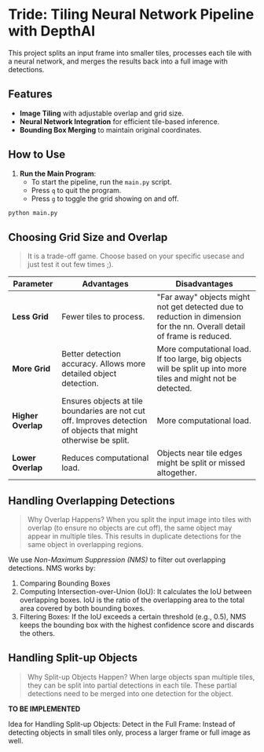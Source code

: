 # Tride: Tiling Neural Network Pipeline with DepthAI

This project splits an input frame into smaller tiles, processes each tile with a neural network, and merges the results back into a full image with detections.

## Features
- **Image Tiling** with adjustable overlap and grid size.
- **Neural Network Integration** for efficient tile-based inference.
- **Bounding Box Merging** to maintain original coordinates.

## How to Use
1. **Run the Main Program**: 
   - To start the pipeline, run the `main.py` script.
   - Press `q` to quit the program.
   - Press `g` to toggle the grid showing on and off.

```bash
python main.py
```

## Choosing Grid Size and Overlap
> It is a trade-off game. Choose based on your specific usecase and just test it out few times ;).

| Parameter           | Advantages                                                                                             | Disadvantages                                                                                       |
|---------------------|-------------------------------------------------------------------------------------------------------|-----------------------------------------------------------------------------------------------------|
| **Less Grid** | Fewer tiles to process. | "Far away" objects might not get detected due to reduction in dimension for the nn. Overall detail of frame is reduced. |
| **More Grid**| Better detection accuracy. Allows more detailed object detection. | More computational load. If too large, big objects will be split up into more tiles and might not be detected. |
| **Higher Overlap**   | Ensures objects at tile boundaries are not cut off. Improves detection of objects that might otherwise be split. | More computational load. |
| **Lower Overlap**    | Reduces computational load. | Objects near tile edges might be split or missed altogether. |

## Handling Overlapping Detections

> Why Overlap Happens?
> When you split the input image into tiles with overlap (to ensure no objects are cut off), the same object may appear in multiple tiles. This results in duplicate detections for the same object in overlapping regions.

We use *Non-Maximum Suppression (NMS)* to filter out overlapping detections. NMS works by:

1. Comparing Bounding Boxes
2. Computing Intersection-over-Union (IoU): It calculates the IoU between overlapping boxes. IoU is the ratio of the overlapping area to the total area covered by both bounding boxes.
3. Filtering Boxes: If the IoU exceeds a certain threshold (e.g., 0.5), NMS keeps the bounding box with the highest confidence score and discards the others.

## Handling Split-up Objects

> Why Split-up Objects Happen?
> When large objects span multiple tiles, they can be split into partial detections in each tile. These partial detections need to be merged into one detection for the object.

**TO BE IMPLEMENTED**

Idea for Handling Split-up Objects:
Detect in the Full Frame: Instead of detecting objects in small tiles only, process a larger frame or full image as well.
